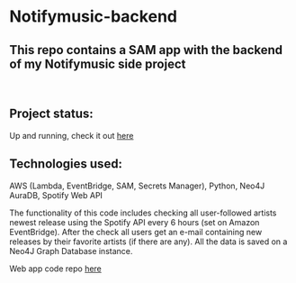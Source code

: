 # Notifymusic-backend

## This repo contains a SAM app with the backend of my Notifymusic side project
<br>

## Project status: 
Up and running, check it out [here](http://18.194.38.73)

## Technologies used: 
AWS (Lambda, EventBridge, SAM, Secrets Manager), Python, Neo4J AuraDB, Spotify Web API
<br>

The functionality of this code includes checking all user-followed artists newest release using the Spotify API every 6 hours (set on Amazon EventBridge). After the check all users get an e-mail containing new releases by their favorite artists (if there are any). All the data is saved on a Neo4J Graph Database instance.
<br>

Web app code repo [here](https://github.com/palkaszymon/spotify-noti-site)